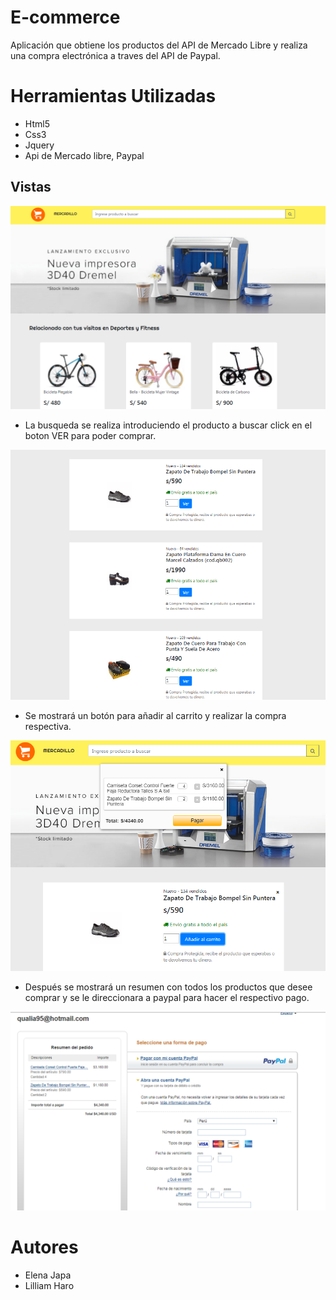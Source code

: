 # E-commerce

Aplicación que obtiene los productos del API de Mercado Libre y realiza una compra electrónica a traves del API de Paypal.

# Herramientas Utilizadas

- Html5
- Css3
- Jquery
- Api de Mercado libre, Paypal

## Vistas

![Sin titulo](public/assets/images/pantalla1.PNG)

* La busqueda se realiza introduciendo el producto a buscar click en el boton VER para poder comprar.

![Sin titulo](public/assets/images/pantalla2.PNG)

* Se mostrará un botón para añadir al carrito y realizar la compra respectiva.

![Sin titulo](public/assets/images/pantalla3.PNG)

* Después se mostrará un resumen con todos los productos que desee comprar y se le direccionara a paypal para hacer el respectivo pago.

![Sin titulo](public/assets/images/pantalla4.PNG)

# Autores
- Elena Japa
- Lilliam Haro
